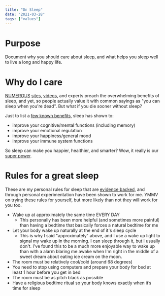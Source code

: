 ```yaml
---
title: "On Sleep"
date: "2021-03-28"
tags: ["values"]
---
```


# Purpose

Document why you should care about sleep, and what helps you sleep well to live
a long and happy life.

# Why do I care

[NUMEROUS][sleep-search] [sites][sleep-site], [videos][sleep-videos], and
experts preach the overwhelming benefits of sleep, and yet, so people actually
value it with common sayings as "you can sleep when you're dead". But what if
you die sooner without sleep?

Just to list a [few known benefits][sleep-benefits], sleep has shown to:

- improve your cognitive/mental functions (including memory)
- improve your emotional regulation
- improve your happiness/general mood
- improve your immune system functions

So sleep can make you happier, healthier, and smarter? Wow, it really is our
[super power][sleep-superpower].

# Rules for a great sleep

These are my personal rules for sleep that are [evidence backed][sleep-hygiene],
and through personal experimentation have been shown to work for me. YMMV on
trying these rules for yourself, but more likely than not they will work for you
too.

- Wake up at approximately the same time EVERY DAY
  - This personally has been more helpful (and sometimes more painful) than
    having a bedtime that basically forces a natural bedtime for me
- Let your body wake up naturally at the end of it's sleep cycle
  - This is why I said "approximately" above, and I use a wake up light to
    signal my wake up in the morning. I can sleep through it, but I usually
    don't. I've found this to be a much more enjoyable way to wake up than with
    a alarm blaring me awake when I'm right in the middle of a sweet dream about
    eating ice cream on the moon.
- The room must be relatively cool/cold (around 68 degrees)
- You need to stop using computers and prepare your body for bed at least 1 hour
  before you get in bed
- The room must be as pitch black as possible
- Have a religious bedtime ritual so your body knows exactly when it’s time for
  sleep

[sleep-search]: https://letmegooglethat.com/?q=is+sleep+really+that+important
[sleep-site]:
  https://www.sleepfoundation.org/how-sleep-works/why-do-we-need-sleep#:~:text=Sleep%20is%20an%20essential%20function,the%20brain%20cannot%20function%20properly.
[sleep-videos]: https://www.ted.com/search?q=sleep
[sleep-superpower]:
  https://www.ted.com/talks/matt_walker_sleep_is_your_superpower
[sleep-benefits]:
  https://health.gov/myhealthfinder/topics/everyday-healthy-living/mental-health-and-relationships/get-enough-sleep#panel-1
[sleep-hygiene]: https://www.cdc.gov/sleep/about_sleep/sleep_hygiene.html
